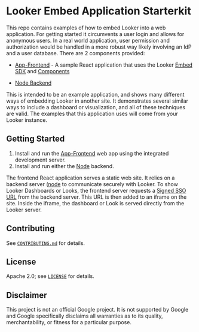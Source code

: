 # Looker Embed Application Starterkit

 This repo contains examples of how to embed Looker into a web application. For getting started it circumvents a user login and allows for anonymous users. In a real world application, user permission and authorization would be handled in a more robust way likely involving an IdP and a user database. There are 2 components provided:
 
  * [App-Frontend]( ./App-Frontend/README.md) - A sample React application that uses the Looker [Embed SDK](https://docs.looker.com/reference/embed-sdk/embed-sdk-intro) and [Components](https://docs.looker.com/data-modeling/extension-framework/components)

 * [Node Backend]( ./Backend-Node/README.md) 

 This is intended to be an example application, and shows many different ways of embedding Looker in another site.  It demonstrates several similar ways to include a dashboard or visualization, and all of these techniques are valid.  The examples that this application uses will come from your Looker instance.
 
 ## Getting Started

 1. Install and run the [App-Frontend]( ./App-Frontend/README.md) web app using the integrated development server. 
 2. Install and run either the [Node]( ./Backend-Node/README.md) backend.


The frontend React application serves a static web site.  It relies on a backend server ([node](./Backend-Node/README.md) to communicate securely with Looker.  To show Looker Dashboards or Looks, the frontend server requests a [Signed SSO URL](https://docs.looker.com/reference/embedding/sso-embed) from the backend server.  This URL is then added to an iframe on the site.  Inside the iframe, the dashboard or Look is served directly from the Looker server. 

## Contributing

See [`CONTRIBUTING.md`](CONTRIBUTING.md) for details.

## License

Apache 2.0; see [`LICENSE`](LICENSE) for details.

## Disclaimer

This project is not an official Google project. It is not supported by Google and Google specifically disclaims all  warranties as to its quality, merchantability, or fitness for a particular purpose.
